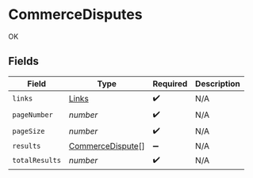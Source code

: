# CommerceDisputes

OK


## Fields

| Field                                                       | Type                                                        | Required                                                    | Description                                                 |
| ----------------------------------------------------------- | ----------------------------------------------------------- | ----------------------------------------------------------- | ----------------------------------------------------------- |
| `links`                                                     | [Links](../../models/shared/links.md)                       | :heavy_check_mark:                                          | N/A                                                         |
| `pageNumber`                                                | *number*                                                    | :heavy_check_mark:                                          | N/A                                                         |
| `pageSize`                                                  | *number*                                                    | :heavy_check_mark:                                          | N/A                                                         |
| `results`                                                   | [CommerceDispute](../../models/shared/commercedispute.md)[] | :heavy_minus_sign:                                          | N/A                                                         |
| `totalResults`                                              | *number*                                                    | :heavy_check_mark:                                          | N/A                                                         |